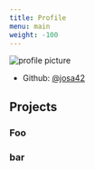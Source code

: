 ```yaml
---
title: Profile
menu: main
weight: -100
---
```


<span class="profile-picture">![profile picture](https://avatars2.githubusercontent.com/u/423234?v=4&s=460)</span>
<div class="profiles">

- Github:  [@josa42](https://github.com/josa42)

</div>

## Projects

### Foo

### bar

